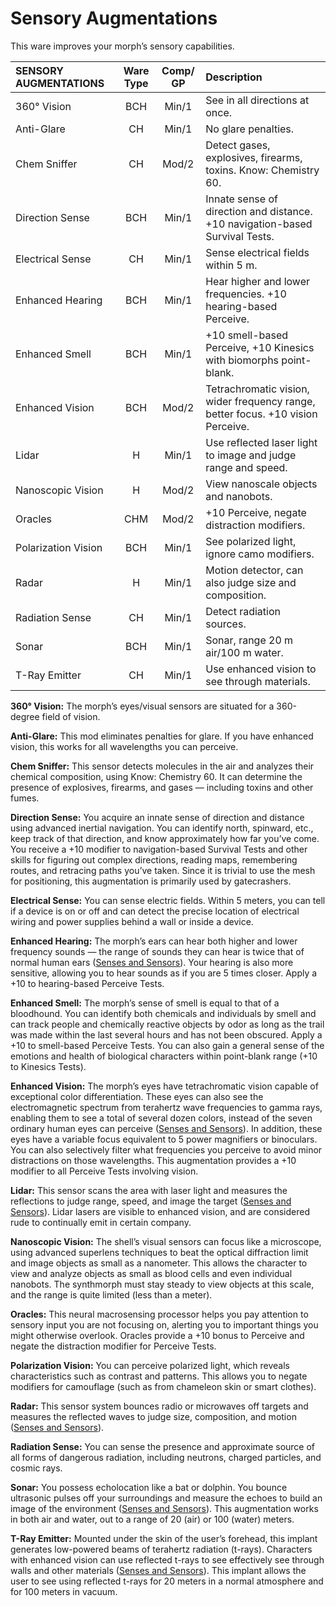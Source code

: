 # Sensory Augmentations

This ware improves your morph’s sensory capabilities.

| SENSORY AUGMENTATIONS | Ware Type | Comp/<wbr>GP | Description                                                                      |
| :-------------------- | :-------: | :----------: | :------------------------------------------------------------------------------- |
| 360° Vision           |    BCH    |    Min/1     | See in all directions at once.                                                   |
| Anti-Glare            |    CH     |    Min/1     | No glare penalties.                                                              |
| Chem Sniffer          |    CH     |    Mod/2     | Detect gases, explosives, firearms, toxins. Know: Chemistry 60.                  |
| Direction Sense       |    BCH    |    Min/1     | Innate sense of direction and distance. +10 navigation-based Survival Tests.     |
| Electrical Sense      |    CH     |    Min/1     | Sense electrical fields within 5&nbsp;m.                                         |
| Enhanced Hearing      |    BCH    |    Min/1     | Hear higher and lower frequencies. +10 hearing-based Perceive.                   |
| Enhanced Smell        |    BCH    |    Min/1     | +10 smell-based Perceive, +10 Kinesics with biomorphs point-blank.               |
| Enhanced Vision       |    BCH    |    Mod/2     | Tetrachromatic vision, wider frequency range, better focus. +10 vision Perceive. |
| Lidar                 |     H     |    Min/1     | Use reflected laser light to image and judge range and speed.                    |
| Nanoscopic Vision     |     H     |    Mod/2     | View nanoscale objects and nanobots.                                             |
| Oracles               |    CHM    |    Mod/2     | +10 Perceive, negate distraction modifiers.                                      |
| Polarization Vision   |    BCH    |    Min/1     | See polarized light, ignore camo modifiers.                                      |
| Radar                 |     H     |    Min/1     | Motion detector, can also judge size and composition.                            |
| Radiation Sense       |    CH     |    Min/1     | Detect radiation sources.                                                        |
| Sonar                 |    BCH    |    Min/1     | Sonar, range 20&nbsp;m air/100&nbsp;m water.                                     |
| T-Ray Emitter         |    CH     |    Min/1     | Use enhanced vision to see through materials.                                    |

**360° Vision:** The morph’s eyes/visual sensors are situated for a 360-degree field of vision.

**Anti-Glare:** This mod eliminates penalties for glare. If you have enhanced vision, this works for all wavelengths you can perceive.

**Chem Sniffer:** This sensor detects molecules in the air and analyzes their chemical composition, using Know: Chemistry 60. It can determine the presence of explosives, firearms, and gases — including toxins and other fumes.

**Direction Sense:** You acquire an innate sense of direction and distance using advanced inertial navigation. You can identify north, spinward, etc., keep track of that direction, and know approximately how far you’ve come. You receive a +10 modifier to navigation-based Survival Tests and other skills for figuring out complex directions, reading maps, remembering routes, and retracing paths you’ve taken. Since it is trivial to use the mesh for positioning, this augmentation is primarily used by gatecrashers.

**Electrical Sense:** You can sense electric fields. Within 5 meters, you can tell if a device is on or off and can detect the precise location of electrical wiring and power supplies behind a wall or inside a device.

**Enhanced Hearing:** The morph’s ears can hear both higher and lower frequency sounds — the range of sounds they can hear is twice that of normal human ears ([Senses and Sensors](../16/07-senses-and-sensors.md)). Your hearing is also more sensitive, allowing you to hear sounds as if you are 5 times closer. Apply a +10 to hearing-based Perceive Tests.

**Enhanced Smell:** The morph’s sense of smell is equal to that of a bloodhound. You can identify both chemicals and individuals by smell and can track people and chemically reactive objects by odor as long as the trail was made within the last several hours and has not been obscured. Apply a +10 to smell-based Perceive Tests. You can also gain a general sense of the emotions and health of biological characters within point-blank range (+10 to Kinesics Tests).

**Enhanced Vision:** The morph’s eyes have tetrachromatic vision capable of exceptional color differentiation. These eyes can also see the electromagnetic spectrum from terahertz wave frequencies to gamma rays, enabling them to see a total of several dozen colors, instead of the seven ordinary human eyes can perceive ([Senses and Sensors](../16/07-senses-and-sensors.md)). In addition, these eyes have a variable focus equivalent to 5 power magnifiers or binoculars. You can also selectively filter what frequencies you perceive to avoid minor distractions on those wavelengths. This augmentation provides a +10 modifier to all Perceive Tests involving vision.

**Lidar:** This sensor scans the area with laser light and measures the reflections to judge range, speed, and image the target ([Senses and Sensors](../16/07-senses-and-sensors.md)). Lidar lasers are visible to enhanced vision, and are considered rude to continually emit in certain company.

**Nanoscopic Vision:** The shell’s visual sensors can focus like a microscope, using advanced superlens techniques to beat the optical diffraction limit and image objects as small as a nanometer. This allows the character to view and analyze objects as small as blood cells and even individual nanobots. The synthmorph must stay steady to view objects at this scale, and the range is quite limited (less than a meter).

**Oracles:** This neural macrosensing processor helps you pay attention to sensory input you are not focusing on, alerting you to important things you might otherwise overlook. Oracles provide a +10 bonus to Perceive and negate the distraction modifier for Perceive Tests.

**Polarization Vision:** You can perceive polarized light, which reveals characteristics such as contrast and patterns. This allows you to negate modifiers for camouflage (such as from chameleon skin or smart clothes).

**Radar:** This sensor system bounces radio or microwaves off targets and measures the reflected waves to judge size, composition, and motion ([Senses and Sensors](../16/07-senses-and-sensors.md)).

**Radiation Sense:** You can sense the presence and approximate source of all forms of dangerous radiation, including neutrons, charged particles, and cosmic rays.

**Sonar:** You possess echolocation like a bat or dolphin. You bounce ultrasonic pulses off your surroundings and measure the echoes to build an image of the environment ([Senses and Sensors](../16/07-senses-and-sensors.md)). This augmentation works in both air and water, out to a range of 20 (air) or 100 (water) meters.

**T-Ray Emitter:** Mounted under the skin of the user’s forehead, this implant generates low-powered beams of terahertz radiation (t-rays). Characters with enhanced vision can use reflected t-rays to see effectively see through walls and other materials ([Senses and Sensors](../16/07-senses-and-sensors.md)). This implant allows the user to see using reflected t-rays for 20 meters in a normal atmosphere and for 100 meters in vacuum.

